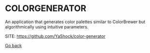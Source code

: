 # COLORGENERATOR
 
 An application that generates color palettes similar
 to ColorBrewer but algorithmically using intuitive
 parameters. 
 
 SITE: https://github.com/YaShock/color-generator

 [Go back](https://portable-linux-apps.github.io/apps.html)
